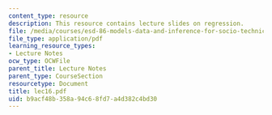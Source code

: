 ```yaml
---
content_type: resource
description: This resource contains lecture slides on regression.
file: /media/courses/esd-86-models-data-and-inference-for-socio-technical-systems-spring-2007/b9acf48b358a94c68fd7a4d382c4bd30_lec16.pdf
file_type: application/pdf
learning_resource_types:
- Lecture Notes
ocw_type: OCWFile
parent_title: Lecture Notes
parent_type: CourseSection
resourcetype: Document
title: lec16.pdf
uid: b9acf48b-358a-94c6-8fd7-a4d382c4bd30
---
```

